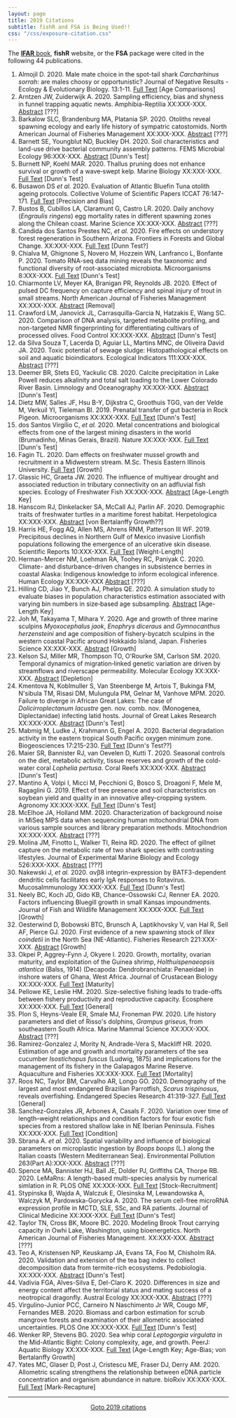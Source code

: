 ```yaml
---
layout: page
title: 2019 Citations
subtitle: fishR and FSA is Being Used!!
css: "/css/exposure-citation.css"
---
```


The [**IFAR** book](http://derekogle.com/IFAR/), **fishR** website, or the **FSA** package were cited in the following <span id="contact-div">44</span> publications.

1. Almojil D. 2020. Male mate choice in the spot-tail shark *Carcharhinus sorrah*: are males choosy or opportunistic? Journal of Negative Results - Ecology & Evolutionary Biology. 13:1-11. [Full Text](http://jnr-eeb.org/index.php/jnr/article/viewFile/74/36) [Age Comparisons]
1. Arntzen JW, Zuiderwijk A. 2020. Sampling efficiency, bias and shyness in funnel trapping aquatic newts. Amphibia-Reptilia XX:XXX-XXX. [Abstract](https://brill.com/view/journals/amre/aop/article-10.1163-15685381-bja10004/article-10.1163-15685381-bja10004.xml) [???]
1. Barkalow SLC, Brandenburg MA, Platania SP. 2020. Otoliths reveal spawning ecology and early life history of sympatric catostomids. North American Journal of Fisheries Management XX:XXX-XXX. [Abstract](https://afspubs.onlinelibrary.wiley.com/doi/abs/10.1002/nafm.10423) [???]
1. Barnett SE, Youngblut ND, Buckley DH. 2020. Soil characteristics and land-use drive bacterial community assembly patterns. FEMS Microbial Ecology 96:XXX-XXX. [Abstract](https://academic.oup.com/femsec/advance-article-abstract/doi/10.1093/femsec/fiz194/5675623) [Dunn's Test]
1. Burnett NP, Koehl MAR. 2020. Thallus pruning does not enhance survival or growth of a wave‑swept kelp. Marine Biology XX:XXX-XXX. [Full Text](https://www.nickburnettphd.com/uploads/1/2/9/9/129944637/burnett_and_koehl_2020_kelp_pruning.pdf) [Dunn's Test]
1. Busawon DS *et al.* 2020. Evaluation of Atlantic Bluefin Tuna otolith ageing protocols. Collective Volume of Scientific Papers ICCAT 76:147-171. [Full Text](https://www.iccat.int/Documents/CVSP/CV076_2019/n_2/CV076020147.pdf) [Precision and Bias]
1. Bustos B, Cubillos LA, Claramunt G, Castro LR. 2020. Daily anchovy (*Engraulis ringens*) egg mortality rates in different spawning zones along the Chilean coast. Marine Science XX:XXX-XXX. [Abstract](https://www.sciencedirect.com/science/article/abs/pii/S2352485518304316) [???]
1. Candida dos Santos Prestes NC, *et al.* 2020. Fire effects on understory forest regeneration in Southern Arizona. Frontiers in Forests and Global Change. XX:XXX-XXX. [Full Text](http://sites.exeter.ac.uk/tedfeldpausch/files/2020/02/Prestes_Fire-effects-understory-forest-regeneration-southern-Amazonia.pdf) [Dunn Test?]
1. Chialva M, Ghignone S, Novero M, Hozzein WN, Lanfranco L, Bonfante P. 2020. Tomato RNA-seq data mining reveals the taxonomic and functional diversity of root-associated microbiota. Microorganisms 8:XXX-XXX. [Full Text](https://www.mdpi.com/2076-2607/8/1/38/pdf) [Dunn's Test]
1. Chiarmonte LV, Meyer KA, Branigan PR, Reynolds JB. 2020. Effect of pulsed DC frequency on capture efficiency and spinal injury of trout in small streams. North American Journal of Fisheries Management XX:XXX-XXX. [Abstract](https://afspubs.onlinelibrary.wiley.com/doi/abs/10.1002/nafm.10440) [Removal]
1. Crawford LM, Janovick JL, Carrasquilla-Garcia N, Hatzakis E, Wang SC. 2020. Comparison of DNA analysis, targeted metabolite profiling, and non-targeted NMR fingerprinting for differentiating cultivars of processed olives. Food Control XX:XXX-XXX. [Abstract](https://www.sciencedirect.com/science/article/abs/pii/S0956713520301808) [Dunn's Test]
1. da Silva Souza T, Lacerda D, Aguiar LL, Martins MNC, de Oliveira David JA. 2020. Toxic potential of sewage sludge: Histopathological effects on soil and aquatic bioindicators. Ecological Indicators 111:XXX-XXX. [Abstract](https://www.sciencedirect.com/science/article/abs/pii/S1470160X19309756) [???]
1. Deemer BR, Stets EG, Yackulic CB. 2020. Calcite precipitation in Lake Powell reduces alkalinity and total salt loading to the Lower Colorado River Basin. Limnology and Oceanography XX:XXX-XXX. [Abstract](https://aslopubs.onlinelibrary.wiley.com/doi/abs/10.1002/lno.11399) [Dunn's Test]
1. Dietz MW, Salles JF, Hsu B-Y, Dijkstra C, Groothuis TGG, van der Velde M, Verkuil YI, Tieleman BI. 2019. Prenatal transfer of gut bacteria in Rock Pigeon. Microorganisms XX:XXX-XXX. [Full Text](https://www.mdpi.com/2076-2607/8/1/61/pdf) [Dunn's Test]
1. dos Santos Virgilio C, *et al.* 2020. Metal concentrations and biological effects from one of the largest mining disasters in the world (Brumadinho, Minas Gerais, Brazil). Nature XX:XXX-XXX. [Full Text](https://www.nature.com/articles/s41598-020-62700-w) [Dunn's Test]
1. Fagin TL. 2020. Dam effects on freshwater mussel growth and recruitment in a Midwestern stream. M.Sc. Thesis Eastern Illinois University. [Full Text](https://thekeep.eiu.edu/cgi/viewcontent.cgi?article=5769&context=theses) [Growth]
1. Glassic HC, Graeta JW. 2020. The influence of multiyear drought and associated reduction in tributary connectivity on an adfluvial fish species. Ecology of Freshwater Fish XX:XXX-XXX. [Abstract](https://onlinelibrary.wiley.com/doi/abs/10.1111/eff.12535) [Age-Length Key]
1. Hanscom RJ, Dinkelacker SA, McCall AJ, Parlin AF. 2020. Demographic traits of freshwater turtles in a maritime forest habitat. Herpetologica XX:XXX-XXX. [Abstract](https://www.hljournals.org/doi/abs/10.1655/Herpetologica-D-19-00037.1) [von Bertalanffy Growth??]
1. Harris HE, Fogg AQ, Allen MS, Ahrens RNM, Patterson III WF. 2019. Precipitous declines in Northern Gulf of Mexico invasive Lionfish populations following the emergence of an ulcerative skin disease. Scientific Reports 10:XXX-XXX. [Full Text](https://www.nature.com/articles/s41598-020-58886-8) [Weight-Length]
1. Herman-Mercer NM, Loehman RA, Toohey RC, Paniyak C. 2020. Climate- and disturbance-driven changes in subsistence berries in coastal Alaska: Indigenous knowledge to inform ecological inference. Human Ecology XX:XXX-XXX [Abstract](https://link.springer.com/article/10.1007/s10745-020-00138-4) [???]
1. Hilling CD, Jiao Y, Bunch AJ, Phelps QE. 2020. A simulation study to evaluate biases in population characteristics estimation associated with varying bin numbers in size‐based age subsampling. [Abstract](https://afspubs.onlinelibrary.wiley.com/doi/abs/10.1002/nafm.10429) [Age-Length Key]
1. Joh M, Takayama T, Mihara Y. 2020. Age and growth of three marine sculpins *Myoxocephalus jaok*, *Enophrys diceraus* and *Gymnocanthus herzensteini* and age composition of fishery-bycatch sculpins in the western coastal Pacific around Hokkaido Island, Japan. Fisheries Science XX:XXX-XXX. [Abstract](https://link.springer.com/article/10.1007/s12562-019-01391-3) [Growth]
1. Kelson SJ, Miller MR, Thompson TO, O'Rourke SM, Carlson SM. 2020. Temporal dynamics of migration‐linked genetic variation are driven by streamflows and riverscape permeability. Molecular Ecology XX:XXX-XXX. [Abstract](https://onlinelibrary.wiley.com/doi/abs/10.1111/mec.15367) [Depletion]
1. Kmentova N, Koblmuller S, Van Steenberge M, Artois T, Bukinga FM, N'sibula TM, Risasi DM, Mulungula PM, Gelnar M, Vanhove MPM. 2020. Failure to diverge in African Great Lakes: The case of *Dolicirroplectanum lacustre* gen. nov. comb. nov. (Monogenea, Diplectanidae) infecting latid hosts. Journal of Great Lakes Research XX:XXX-XXX. [Abstract](https://www.sciencedirect.com/science/article/abs/pii/S0380133019301844) [Dunn's Test]
1. Mabmig M, Ludke J, Krahmann G, Engel A. 2020. Bacterial degradation activity in the eastern tropical South Pacific oxygen minimum zone. Biogeosciences 17:215-230. [Full Text](https://www.biogeosciences.net/17/215/2020/) [Dunn's Test??]
1. Maier SR, Bannister RJ, van Oevelen D, Kutti T. 2020. Seasonal controls on the diet, metabolic activity, tissue reserves and growth of the cold-water coral *Lophelia pertusa*. Coral Reefs XX:XXX-XXX. [Abstract](https://link.springer.com/article/10.1007/s00338-019-01886-6) [Dunn's Test]
1. Mantino A, Volpi I, Micci M, Pecchioni G, Bosco S, Droagoni F, Mele M, Ragaglini G. 2019. Effect of tree presence and soil characteristics on soybean yield and quality in an innovative alley-cropping system. Agronomy XX:XXX-XXX. [Full Text](https://www.mdpi.com/2073-4395/10/1/52/pdf) [Dunn's Test]
1. McElhoe JA, Holland MM. 2020. Characterization of background noise in MiSeq MPS data when sequencing human mitochondrial DNA from various sample sources and library preparation methods. Mitochondrion XX:XXX-XXX. [Abstract](https://www.sciencedirect.com/science/article/abs/pii/S1567724919302028) [???]
1. Molina JM, Finotto L, Walker TI, Reina RD. 2020. The effect of gillnet capture on the metabolic rate of two shark species with contrasting lifestyles. Journal of Experimental Marine Biology and Ecology 526:XXX-XXX. [Abstract](https://www.sciencedirect.com/science/article/pii/S002209811930245X) [???]
1. Nakewski J, *et al.* 2020. αvβ8 integrin-expression by BATF3-dependent dendritic cells facilitates early IgA responses to Rotavirus. MucosaImmunology XX:XXX-XXX. [Full Text](https://www.nature.com/articles/s41385-020-0276-8) [Dunn's Test]
1. Neely BC, Koch JD, Gido KB, Chance-Ossowski CJ, Renner EA. 2020. Factors influencing Bluegill growth in small Kansas impoundments. Journal of Fish and Wildlife Management XX:XXX-XXX. [Full Text](https://www.fwspubs.org/doi/pdf/10.3996/082019-JFWM-065) [Growth]
1. Oesterwind D, Bobowski BTC, Brunsch A, Laptikhovsky V, van Hal R, Sell AF, Pierce GJ. 2020. First evidence of a new spawning stock of *Illex coindetii* in the North Sea (NE-Atlantic). Fisheries Research 221:XXX-XXX. [Abstract](https://www.sciencedirect.com/science/article/pii/S0165783619302395) [Growth]
1. Okpei P, Aggrey-Fynn J, Okyere I. 2020. Growth, mortality, ovarian maturity, and exploitation of the Guinea shrimp, *Holthuispenaeopsis atlantica* (Balss, 1914) (Decapoda: Dendrobranchiata: Penaeidae) in inshore waters of Ghana, West Africa. Journal of Crustacean Biology XX:XXX-XXX. [Full Text](https://academic.oup.com/jcb/advance-article/doi/10.1093/jcbiol/ruaa010/5813135) [Maturity]
1. Pellowe KE, Leslie HM. 2020. Size-selective fishing leads to trade-offs between fishery productivity and reproductive capacity. Ecosphere XX:XXX-XXX. [Full Text](https://esajournals.onlinelibrary.wiley.com/doi/pdf/10.1002/ecs2.3071) [General]
1. Plon S, Heyns-Veale ER, Smale MJ, Froneman PW. 2020. Life history parameters and diet of Risso's dolphins, *Grampus griseus*, from southeastern South Africa. Marine Mammal Science XX:XXX-XXX. [Abstract](https://onlinelibrary.wiley.com/doi/abs/10.1111/mms.12675) [???]
1. Ramirez-Gonzalez J, Mority N, Andrade-Vera S, Mackliff HR. 2020. Estimation of age and growth and mortality parameters of the sea cucumber *Isostichopus fuscus* (Ludwig, 1875) and implications for the management of its fishery in the Galapagos Marine Reserve. Aquaculture and Fisheries XX:XXX-XXX. [Full Text](https://www.sciencedirect.com/science/article/pii/S2468550X20300022) [Mortality]
1. Roos NC, Taylor BM, Carvalho AR, Longo GO. 2020. Demography of the largest and most endangered Brazilian Parrotfish, *Scarus trispinosus*, reveals overfishing. Endangered Species Research 41:319-327. [Full Text](https://www.int-res.com/articles/esr2020/41/n041p319.pdf) [General]
1. Sanchez-Gonzales JR, Arbones A, Casals F. 2020. Variation over time of length–weight relationships and condition factors for four exotic fish species from a restored shallow lake in NE Iberian Peninsula. Fishes XX:XXX-XXX. [Full Text](https://www.researchgate.net/publication/339022518_Variation_over_Time_of_Length-Weight_Relationships_and_Condition_Factors_for_Four_Exotic_Fish_Species_from_a_Restored_Shallow_Lake_in_NE_Iberian_Peninsula/references) [Condition]
1. Sbrana A. *et al.* 2020. Spatial variability and influence of biological parameters on microplastic ingestion by *Boops boops* (L.) along the Italian coasts (Western Mediterranean Sea). Environmental Pollution 263(Part A):XXX-XXX. [Abstract](https://www.sciencedirect.com/science/article/pii/S0269749119363201) [???]
1. Spence MA, Bannister HJ, Ball JE, Dolder PJ, Griffiths CA, Thorpe RB. 2020. LeMaRns: A length-based multi-species analysis by numerical simlation in R. PLOS ONE XX:XXX-XXX. [Full Text](https://journals.plos.org/plosone/article?id=10.1371/journal.pone.0227767) [Stock-Recruitment]
1. Stypinska B, Wajda A, Walczuk E, Olesinska M, Lewandowska A, Walczyk M, Pardowska-Gorycka A. 2020. The serum cell-free microRNA expression profile in
MCTD, SLE, SSc, and RA patients. Journal of Clinical Medicine XX:XXX-XXX. [Full Text](https://www.mdpi.com/2077-0383/9/1/161/pdf) [Dunn's Test]
1. Taylor TN, Cross BK, Moore BC. 2020. Modeling Brook Trout carrying capacity in Owhi Lake, Washington, using bioenergetics. North American Journal of Fisheries Management. XX:XXX-XXX. [Abstract](https://afspubs.onlinelibrary.wiley.com/doi/abs/10.1002/nafm.10378) [???]
1. Teo A, Kristensen NP, Keuskamp JA, Evans TA, Foo M, Chisholm RA. 2020. Validation and extension of the tea bag index to collect decomposition data from termite-rich ecosystems. Pedobiologia. XX:XXX-XXX. [Abstract](https://www.sciencedirect.com/science/article/abs/pii/S0031405620300275) [Dunn's Test]
1. Vadivia FGA, Alves-Silva E, Del-Claro K. 2020. Differences in size and energy content affect the territorial status and mating success of a neotropical dragonfly. Austral Ecology XX:XXX-XXX. [Abstract](https://onlinelibrary.wiley.com/doi/abs/10.1111/aec.12891) [???]
1. Virgulino-Junior PCC, Carneiro N Naschimento Jr WR, Cougo MF, Fernandes MEB. 2020. Biomass and carbon estimation for scrub mangrove forests and examination of their allometric associated uncertainties. PLOS One XX:XXX-XXX. [Full Text](https://journals.plos.org/plosone/article?id=10.1371/journal.pone.0230008) [Dunn's Test]
1. Wenker RP, Stevens BG. 2020. Sea whip coral *Leptogorgia virgulata* in the Mid-Atlantic Bight: Colony complexity, age, and growth. PeerJ: Aquatic Biology XX:XXX-XXX. [Full Text](https://peerj.com/articles/8372/) [Age-Length Key; Age-Bias; von Bertalanffy Growth]
1. Yates MC, Glaser D, Post J, Cristescu ME, Fraser DJ, Derry AM. 2020. Allometric scaling strengthens the relationship between eDNA particle concentration and organism abundance in nature. bioRxiv XX:XXX-XXX. [Full Text](https://www.biorxiv.org/content/biorxiv/early/2020/01/18/2020.01.18.908251.full.pdf) [Mark-Recapture]

-----
<p style="text-align: center;"><a href="exposure-citations19.html">Goto 2019 citations</a></p>
